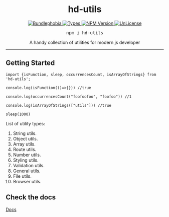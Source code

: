 <div align = "center">
   <h1 align = "center">
    hd-utils
  </h1>
</div>

<p align="center">
  <a href="https://bundlephobia.com/package/hd-utils">
    <img alt="Bundlephobia" src="https://img.shields.io/bundlephobia/minzip/hd-utils?style=for-the-badge&labelColor=24292e">
  </a>
  <a aria-label="Types" href="https://www.npmjs.com/package/hd-utils">
    <img alt="Types" src="https://img.shields.io/npm/types/hd-utils?style=for-the-badge&labelColor=24292e">
  </a>
  <a aria-label="NPM version" href="https://www.npmjs.com/package/hd-utils">
    <img alt="NPM Version" src="https://img.shields.io/npm/v/hd-utils?style=for-the-badge&labelColor=24292e">
  </a>
  <a aria-label="License" href="https://jaredlunde.mit-license.org/">
    <img alt="UnLicense" src="https://img.shields.io/npm/l/hd-utils?style=for-the-badge&labelColor=24292e">
  </a>
</p>

<pre align="center">npm i hd-utils</pre>

<p align="center">
A handy collection of utilities for modern js developer
</p>

<hr>

## Getting Started

`
import {isFunction, sleep, occurrencesCount, isArrayOfStrings} from 'hd-utils';
`

`
console.log(isFunction(()=>{})) //true
`

`
console.log(occurrencesCount("foofoofoo", "foofoo")) //1
`

`
console.log(isArrayOfStrings(["utils"])) //true
`

`
sleep(1000)
`

List of utility types:

1. String utils.
2. Object utils.
3. Array utils.
4. Route utils.
5. Number utils.
6. Styling utils.
7. Validation utils.
8. General utils.
9. File utils.
10. Browser utils.

## Check the docs

[Docs](https://github.com/AhmadHddad/h-utils/blob/main/docs/globals.md)
